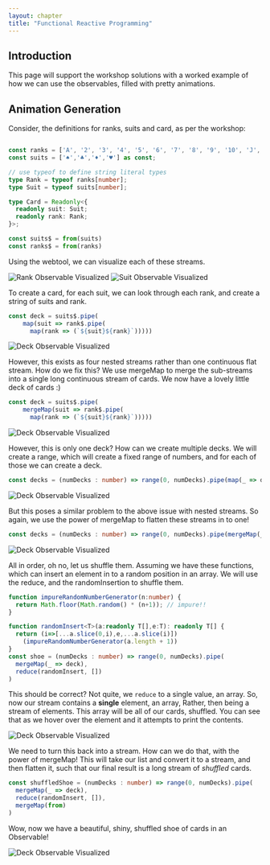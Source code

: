 ```yaml
---
layout: chapter
title: "Functional Reactive Programming"
---
```



## Introduction

This page will support the workshop solutions with a worked example of how we can use the observables, filled with pretty animations.

## Animation Generation

Consider, the definitions for ranks, suits and card, as per the workshop:

```typescript

const ranks = ['A', '2', '3', '4', '5', '6', '7', '8', '9', '10', 'J', 'Q', 'K'] as const;
const suits = ['♠','♣','♦','♥'] as const;

// use typeof to define string literal types
type Rank = typeof ranks[number];
type Suit = typeof suits[number];

type Card = Readonly<{
  readonly suit: Suit;
  readonly rank: Rank;
}>;

const suits$ = from(suits)
const ranks$ = from(ranks)
```

Using the webtool, we can visualize each of these streams.

![Rank Observable Visualized](/assets/images/chapterImages/frpanimated/rank.gif)
![Suit Observable Visualized](/assets/images/chapterImages/frpanimated/suit.gif)

To create a card, for each suit, we can look through each rank, and create a string of suits and rank.

```typescript
const deck = suits$.pipe(
    map(suit => rank$.pipe(
      map(rank => (`${suit}${rank}`)))))
```

![Deck Observable Visualized](/assets/images/chapterImages/frpanimated/mapDeck.gif)

However, this exists as four nested streams rather than one continuous flat stream. How do we fix this? We use mergeMap to merge the sub-streams into a single long continuous stream of cards. We now have a lovely little deck of cards :)

```typescript
const deck = suits$.pipe(
    mergeMap(suit => rank$.pipe(
      map(rank => (`${suit}${rank}`)))))
```

![Deck Observable Visualized](/assets/images/chapterImages/frpanimated/mergeMapDeck.gif)

However, this is only one deck? How can we create multiple decks. We will create a range, which will create a fixed range of numbers, and for each of those we can create a deck.

```typescript
const decks = (numDecks : number) => range(0, numDecks).pipe(map(_ => deck))
```

![Deck Observable Visualized](/assets/images/chapterImages/frpanimated/mapDecks.gif)

But this poses a similar problem to the above issue with nested streams. So again, we use the power of mergeMap to flatten these streams in to one!

```typescript
const decks = (numDecks : number) => range(0, numDecks).pipe(mergeMap(_ => deck))
```

![Deck Observable Visualized](/assets/images/chapterImages/frpanimated/mergemapDecks.gif)

All in order, oh no, let us shuffle them. Assuming we have these functions, which can insert an element in to a random position in an array. We will use the reduce, and the randomInsertion to shuffle them.

```typescript
function impureRandomNumberGenerator(n:number) {
  return Math.floor(Math.random() * (n+1)); // impure!!
}

function randomInsert<T>(a:readonly T[],e:T): readonly T[] {
  return (i=>[...a.slice(0,i),e,...a.slice(i)])
    (impureRandomNumberGenerator(a.length + 1))
}
const shoe = (numDecks : number) => range(0, numDecks).pipe(
  mergeMap(_ => deck),
  reduce(randomInsert, [])
)
```

This should be correct? Not quite, we `reduce` to a single value, an array. So, now our stream contains a **single** element, an array, Rather, then being a stream of elements. This array will be all of our cards, shuffled. You can see that as we hover over the element and it attempts to print the contents.

![Deck Observable Visualized](/assets/images/chapterImages/frpanimated/singleItem.gif)

We need to turn this back into a stream. How can we do that, with the power of mergeMap! This will take our list and convert it to a stream, and then flatten it, such that our final result is a long stream of *shuffled* cards.

```typescript
const shuffledShoe = (numDecks : number) => range(0, numDecks).pipe(
  mergeMap(_ => deck),
  reduce(randomInsert, []),
  mergeMap(from)
)
```

Wow, now we have a beautiful, shiny, shuffled shoe of cards in an Observable!

![Deck Observable Visualized](/assets/images/chapterImages/frpanimated/final.gif)
